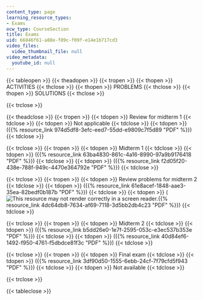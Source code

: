 ```yaml
---
content_type: page
learning_resource_types:
- Exams
ocw_type: CourseSection
title: Exams
uid: 66846f61-a88e-f89c-f09f-e14e1b717cd3
video_files:
  video_thumbnail_file: null
video_metadata:
  youtube_id: null
---
```


{{< tableopen >}}
{{< theadopen >}}
{{< tropen >}}
{{< thopen >}}
ACTIVITIES
{{< thclose >}}
{{< thopen >}}
PROBLEMS
{{< thclose >}}
{{< thopen >}}
SOLUTIONS
{{< thclose >}}

{{< trclose >}}

{{< theadclose >}}
{{< tropen >}}
{{< tdopen >}}
Review for midterm 1
{{< tdclose >}}
{{< tdopen >}}
Not applicable
{{< tdclose >}}
{{< tdopen >}}
({{% resource_link 974d5df8-3efc-eed7-55dd-e9809c7f5d89 "PDF" %}})
{{< tdclose >}}

{{< trclose >}}
{{< tropen >}}
{{< tdopen >}}
Midterm 1
{{< tdclose >}}
{{< tdopen >}}
({{% resource_link 63ba4830-861c-4a16-8990-97a9b9176418 "PDF" %}})
{{< tdclose >}}
{{< tdopen >}}
({{% resource_link f2d05f20-438e-788f-949c-4470e364792e "PDF" %}})
{{< tdclose >}}

{{< trclose >}}
{{< tropen >}}
{{< tdopen >}}
Review problems for midterm 2
{{< tdclose >}}
{{< tdopen >}}
({{% resource_link 61e8acef-1848-aae3-35ea-82bedf0b187b "PDF" %}})
{{< tdclose >}}
{{< tdopen >}}
(![This resource may not render correctly in a screen reader.](/images/inacessible.gif){{% resource_link 4dc64db8-7634-af69-7118-3d5bb2db4c23 "PDF" %}})
{{< tdclose >}}

{{< trclose >}}
{{< tropen >}}
{{< tdopen >}}
Midterm 2
{{< tdclose >}}
{{< tdopen >}}
({{% resource_link b5dd26e0-1e7f-2595-053c-e3ec537b353e "PDF" %}})
{{< tdclose >}}
{{< tdopen >}}
({{% resource_link 40d84ef6-1492-f950-4761-f5dbdce81f3c "PDF" %}})
{{< tdclose >}}

{{< trclose >}}
{{< tropen >}}
{{< tdopen >}}
Final exam
{{< tdclose >}}
{{< tdopen >}}
({{% resource_link 3df90d50-1555-6ebb-24cf-7f79cfd5f943 "PDF" %}})
{{< tdclose >}}
{{< tdopen >}}
Not available
{{< tdclose >}}

{{< trclose >}}

{{< tableclose >}}